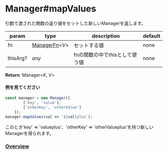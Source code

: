 # Manager#mapValues
引数で渡された関数の返り値をセットした新しいManagerを返します。  
  
**param**|**type**|**description**|**default**  
---|---|---|---  
fn|[ManagerFn](https://github.com/Mametaro-discord/DataManager/blob/docs/Manager/types/ManagerFn.md)\<*V*\>|セットする値|none  
thisArg?|*any*|fnの関数の中で*this*として使う値|none  
  
**Return**: Manager\<*K*, *V*\>

#### 例を見てください
```js  
const manager = new Manager([  
		['key', 'value'],  
		['otherKey', 'otherValue']  
	]);  
manager.mapValues(val => `${val}plus`);  
```  
このとき'key' => 'valueplus'、'otherKey' => 'otherValueplus'を持つ新しいManagerを得られます。  
  
### [Overview](https://github.com/Mametaro-discord/DataManager/blob/docs/Manager/overview.md)